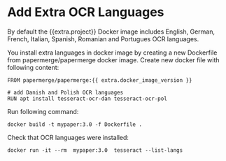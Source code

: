# Add Extra OCR Languages

By default the {{extra.project}} Docker image includes English, German, French, Italian, Spanish, Romanian and Portugues OCR languages.

You install extra languages in docker image by creating a new Dockerfile from papermerge/papermerge docker image. Create new docker file with following content:

```
FROM papermerge/papermerge:{{ extra.docker_image_version }}

# add Danish and Polish OCR languages
RUN apt install tesseract-ocr-dan tesseract-ocr-pol
```

Run following command:

```
docker build -t mypaper:3.0 -f Dockerfile .
```

Check that OCR languages were installed:

```
docker run -it --rm  mypaper:3.0  tesseract --list-langs
```
